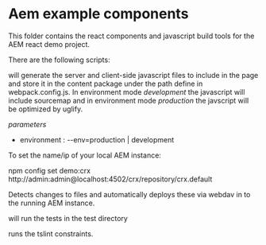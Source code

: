 # Aem example components

This folder contains the react components and javascript build tools for the AEM react demo project.


There are the following scripts:


will generate the server and client-side javascript files to include in the page and store it in the content package
under the path define in webpack.config.js. In environment mode _development_ the javascript will include sourcemap and in environment 
mode _production_ the javscript will
 be optimized by uglify.

*parameters*

- environment : --env=production | development 


To set the name/ip of your local AEM instance:

npm config set demo:crx http://admin:admin@localhost:4502/crx/repository/crx.default



Detects changes to files and automatically deploys these via webdav in to the running AEM instance.




will run the tests in the test directory


runs the tslint constraints.

